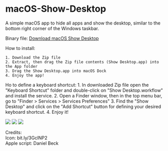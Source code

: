 # macOS-Show-Desktop
A simple macOS app to hide all apps and show the desktop, similar to the bottom right corner of the Windows taskbar.

Binary file: <a href="https://github.com/YoosefDoost/macOS-Show-Desktop/releases">Download macOS Show Desktop</a> 

How to install:

    1. Download the Zip file
    2. Extract, then drag the Zip file contents (Show Desktop.app) into the App folder
    3. Drag the Show Desktop.app into macOS Dock
    4. Enjoy the app!

Ho to define a keyboard shortcut:
    1. In downloaded Zip file open the "Keyboard Shortcut" folder and double-click on "Show Desktop.workflow" and install the service.
    2. Open a Finder window, then in the top menu bar, go to "Finder > Services > Services Preferences"
    3. Find the "Show Desktop" and click on the "Add Shortcut" button for defining your desired keyboard shortcut.
    4. Enjoy it!

<img src="https://i.ibb.co/RzX03Yg/1-Double-click-on-Show-Desktop-workflow-and-Install-the-Service.png">

<img src="https://i.ibb.co/mXgJzMr/2-Go-to-Services-Preferences.jpg">

<img src="https://i.ibb.co/hFyyg60/3-Find-Show-Desktop-and-click-on-Add-Shortcut-and-define-your-desired-Keyboard-Shortcut.png">


Credits:<br/>
Icon: bit.ly/3GclNP2 <br/>
Apple script: Daniel Beck
